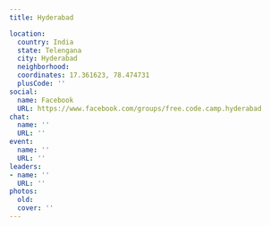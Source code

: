```yaml
---
title: Hyderabad

location:
  country: India
  state: Telengana
  city: Hyderabad
  neighborhood: 
  coordinates: 17.361623, 78.474731
  plusCode: ''
social:
  name: Facebook
  URL: https://www.facebook.com/groups/free.code.camp.hyderabad
chat:
  name: ''
  URL: ''
event:
  name: ''
  URL: ''
leaders:
- name: ''
  URL: ''
photos:
  old: 
  cover: ''
---
```

